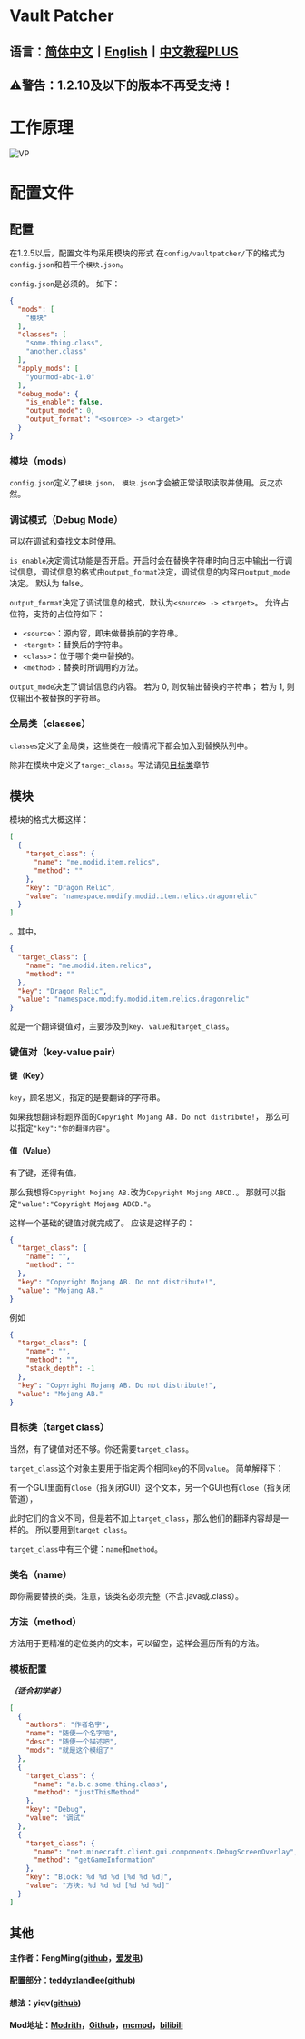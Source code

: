 # Vault Patcher
## 语言：**[简体中文](README.md)丨[English](README_en_us.md)丨[中文教程PLUS](README_PLUS.md)**

## ⚠警告：1.2.10及以下的版本不再受支持！

# 工作原理

![VP](https://img1.imgtp.com/2023/07/13/6tV4Ntia.jpg)


# 配置文件

## 配置

在1.2.5以后，配置文件均采用模块的形式
在`config/vaultpatcher/`下的格式为`config.json`和若干个`模块.json`。

`config.json`是必须的。 
如下：
```json
{
  "mods": [
    "模块"
  ],
  "classes": [
    "some.thing.class",
    "another.class"
  ],
  "apply_mods": [
    "yourmod-abc-1.0"
  ],
  "debug_mode": {
    "is_enable": false,
    "output_mode": 0,
    "output_format": "<source> -> <target>"
  }
}
```
### 模块（mods）
`config.json`定义了`模块.json`，
`模块.json`才会被正常读取读取并使用。反之亦然。

### 调试模式（Debug Mode）
可以在调试和查找文本时使用。

`is_enable`决定调试功能是否开启。开启时会在替换字符串时向日志中输出一行调试信息，调试信息的格式由`output_format`决定，调试信息的内容由`output_mode`决定。
默认为 false。

`output_format`决定了调试信息的格式，默认为`<source> -> <target>`。
允许占位符，支持的占位符如下：
* `<source>`：源内容，即未做替换前的字符串。
* `<target>`：替换后的字符串。
* `<class>`：位于哪个类中替换的。
* `<method>`：替换时所调用的方法。

`output_mode`决定了调试信息的内容。
若为 0, 则仅输出替换的字符串；
若为 1, 则仅输出不被替换的字符串。

### 全局类（classes）
`classes`定义了全局类，这些类在一般情况下都会加入到替换队列中。

除非在模块中定义了`target_class`。写法请见[目标类](#目标类target-class)章节

## 模块

模块的格式大概这样：

```json
[
  {
    "target_class": {
      "name": "me.modid.item.relics",
      "method": ""
    },
    "key": "Dragon Relic",
    "value": "namespace.modify.modid.item.relics.dragonrelic"
  }
]
```
。其中，

```json
{
  "target_class": {
    "name": "me.modid.item.relics",
    "method": ""
  },
  "key": "Dragon Relic",
  "value": "namespace.modify.modid.item.relics.dragonrelic"
}
``` 

就是一个翻译键值对，主要涉及到`key`、`value`和`target_class`。

### 键值对（key-value pair）

#### 键（Key）
`key`，顾名思义，指定的是要翻译的字符串。

如果我想翻译标题界面的``Copyright Mojang AB. Do not distribute!``，
那么可以指定`"key":"你的翻译内容"`。

#### 值（Value）

有了键，还得有值。

那么我想将``Copyright Mojang AB.``改为``Copyright Mojang ABCD.``。
那就可以指定`"value":"Copyright Mojang ABCD."`。

这样一个基础的键值对就完成了。
应该是这样子的：

```json
{
  "target_class": {
    "name": "",
    "method": ""
  },
  "key": "Copyright Mojang AB. Do not distribute!",
  "value": "Mojang AB."
}
```

例如

```json
{
  "target_class": {
    "name": "",
    "method": "",
    "stack_depth": -1
  },
  "key": "Copyright Mojang AB. Do not distribute!",
  "value": "Mojang AB."
}
```


### 目标类（target class）

当然，有了键值对还不够。你还需要`target_class`。

`target_class`这个对象主要用于指定两个相同`key`的不同`value`。
简单解释下：

有一个GUI里面有`Close`（指关闭GUI）这个文本，另一个GUI也有`Close`（指关闭管道），

此时它们的含义不同，但是若不加上`target_class`，那么他们的翻译内容却是一样的。
所以要用到`target_class`。

`target_class`中有三个键：`name`和`method`。

### 类名（name）

即你需要替换的类。注意，该类名必须完整（不含.java或.class）。

### 方法（method）

方法用于更精准的定位类内的文本，可以留空，这样会遍历所有的方法。

### 模板配置

**_（适合初学者）_**

```json
[
  {
    "authors": "作者名字",
    "name": "随便一个名字吧",
    "desc": "随便一个描述吧",
    "mods": "就是这个模组了"
  },
  {
    "target_class": {
      "name": "a.b.c.some.thing.class",
      "method": "justThisMethod"
    },
    "key": "Debug",
    "value": "调试"
  },
  {
    "target_class": {
      "name": "net.minecraft.client.gui.components.DebugScreenOverlay",
      "method": "getGameInformation"
    },
    "key": "Block: %d %d %d [%d %d %d]",
    "value": "方块: %d %d %d [%d %d %d]"
  }
]
```

## 其他

#### 主作者：FengMing([github](https://github.com/3093FengMing)，[爱发电](https://afdian.net/a/fengming3093))

#### 配置部分：teddyxlandlee([github](https://github.com/teddyxlandlee))

#### 想法：yiqv([github](https://github.com/yiqv))

#### Mod地址：[Modrith](https://modrinth.com/mod/vault-patcher)，[Github](https://github.com/3093FengMing/VaultPatcher)，[mcmod](https://www.mcmod.cn/class/8765.html)，[bilibili](https://img.shields.io/badge/bilibili-%E7%AD%89-blue)
